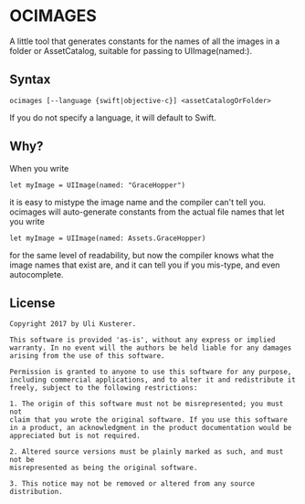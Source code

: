 # OCIMAGES

A little tool that generates constants for the names of all the images
in a folder or AssetCatalog, suitable for passing to UIImage(named:).

## Syntax

	ocimages [--language {swift|objective-c}] <assetCatalogOrFolder>

If you do not specify a language, it will default to Swift.

## Why?

When you write

	let myImage = UIImage(named: "GraceHopper")

it is easy to mistype the image name and the compiler can't tell you.
ocimages will auto-generate constants from the actual file names that
let you write

	let myImage = UIImage(named: Assets.GraceHopper)

for the same level of readability, but now the compiler knows what the
image names that exist are, and it can tell you if you mis-type, and
even autocomplete.


## License

	Copyright 2017 by Uli Kusterer.

	This software is provided 'as-is', without any express or implied
	warranty. In no event will the authors be held liable for any damages
	arising from the use of this software.

	Permission is granted to anyone to use this software for any purpose,
	including commercial applications, and to alter it and redistribute it
	freely, subject to the following restrictions:

	1. The origin of this software must not be misrepresented; you must not
	claim that you wrote the original software. If you use this software
	in a product, an acknowledgment in the product documentation would be
	appreciated but is not required.

	2. Altered source versions must be plainly marked as such, and must not be
	misrepresented as being the original software.

	3. This notice may not be removed or altered from any source
	distribution.
